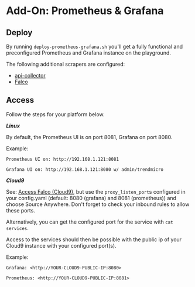 # Add-On: Prometheus & Grafana

## Deploy

By running `deploy-prometheus-grafana.sh` you'll get a fully functional and preconfigured Prometheus and Grafana instance on the playground.

The following additional scrapers are configured:

- [api-collector](https://github.com/mawinkler/api-collector)
- [Falco](./falco.md)

## Access

Follow the steps for your platform below.

***Linux***

By default, the Prometheus UI is on port 8081, Grafana on port 8080.

Example:

`Prometheus UI on: http://192.168.1.121:8081`

`Grafana UI on: http://192.168.1.121:8080 w/ admin/trendmicro`

***Cloud9***

See: [Access Falco (Cloud9)](./falco.md#access), but use the `proxy_listen_port`s configured in your config.yaml (default: 8080 (grafana) and 8081 (prometheus)) and choose Source Anywhere. Don't forget to check your inbound rules to allow these ports.

Alternatively, you can get the configured port for the service with `cat services`.

Access to the services should then be possible with the public ip of your Cloud9 instance with your configured port(s).

Example:

`Grafana: <http://YOUR-CLOUD9-PUBLIC-IP:8080>`

`Prometheus: <http://YOUR-CLOUD9-PUBLIC-IP:8081>`
